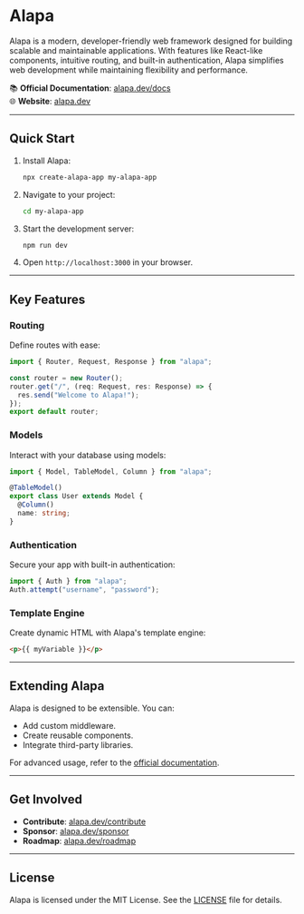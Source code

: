 # Alapa

Alapa is a modern, developer-friendly web framework designed for building scalable and maintainable applications. With features like React-like components, intuitive routing, and built-in authentication, Alapa simplifies web development while maintaining flexibility and performance.

📚 **Official Documentation**: [alapa.dev/docs](https://alapa.dev/docs)  
🌐 **Website**: [alapa.dev](https://alapa.dev)

---

## Quick Start

1. Install Alapa:

   ```bash
   npx create-alapa-app my-alapa-app
   ```

2. Navigate to your project:

   ```bash
   cd my-alapa-app
   ```

3. Start the development server:

   ```bash
   npm run dev
   ```

4. Open `http://localhost:3000` in your browser.

---

## Key Features

### Routing

Define routes with ease:

```ts
import { Router, Request, Response } from "alapa";

const router = new Router();
router.get("/", (req: Request, res: Response) => {
  res.send("Welcome to Alapa!");
});
export default router;
```

### Models

Interact with your database using models:

```ts
import { Model, TableModel, Column } from "alapa";

@TableModel()
export class User extends Model {
  @Column()
  name: string;
}
```

### Authentication

Secure your app with built-in authentication:

```ts
import { Auth } from "alapa";
Auth.attempt("username", "password");
```

### Template Engine

Create dynamic HTML with Alapa's template engine:

```html
<p>{{ myVariable }}</p>
```

---

## Extending Alapa

Alapa is designed to be extensible. You can:

- Add custom middleware.
- Create reusable components.
- Integrate third-party libraries.

For advanced usage, refer to the [official documentation](https://alapa.dev/docs).

---

## Get Involved

- **Contribute**: [alapa.dev/contribute](https://alapa.dev/contribute)
- **Sponsor**: [alapa.dev/sponsor](https://alapa.dev/sponsor)
- **Roadmap**: [alapa.dev/roadmap](https://alapa.dev/roadmap)

---

## License

Alapa is licensed under the MIT License. See the [LICENSE](LICENSE) file for details.
